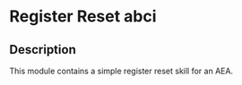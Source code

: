 # Register Reset abci

## Description

This module contains a simple register reset skill for an AEA.
